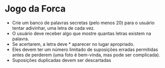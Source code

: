 # Jogo da Forca
 *  Crie um banco de palavras secretas (pelo menos 20) para o usuário tentar adivinhar, uma letra de cada vez.
 *  O usuário deve receber algo que mostre quantas letras existem na palavra. 
 *  Se acertarem, a letra deve * aparecer no lugar apropriado. 
 *  Eles devem ter um número limitado de suposições erradas permitidas antes de perderem (uma foto é bem-vinda, mas pode ser complicada). 
 *  Suposições duplicadas devem ser descartadas

